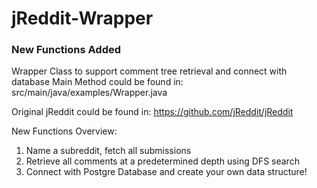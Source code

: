 jReddit-Wrapper  
=====
### New Functions Added
Wrapper Class to support comment tree retrieval and connect with database
Main Method could be found in: src/main/java/examples/Wrapper.java

Original jReddit could be found in: https://github.com/jReddit/jReddit

New Functions Overview:
1. Name a subreddit, fetch all submissions
2. Retrieve all comments at a predetermined depth using DFS search
3. Connect with Postgre Database and create your own data structure!



